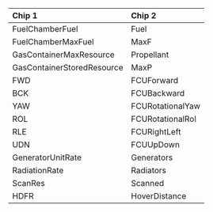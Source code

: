 | Chip 1 | Chip 2 |
| :- | :- |
| FuelChamberFuel | Fuel |
| FuelChamberMaxFuel | MaxF |
| GasContainerMaxResource | Propellant |
| GasContainerStoredResource | MaxP |
| FWD | FCUForward |
| BCK | FCUBackward |
| YAW | FCURotationalYaw |
| ROL | FCURotationalRol |
| RLE | FCURightLeft |
| UDN | FCUUpDown |
| GeneratorUnitRate | Generators |
| RadiationRate | Radiators |
| ScanRes | Scanned |
| HDFR | HoverDistance |
